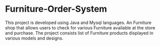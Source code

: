 # Furniture-Order-System

This project is developed using Java and  Mysql  languages.  An Furniture shop that allows users to check for various Furniture available at the store and purchase. The project consists  list of  Furniture products displayed  in various models and designs.
